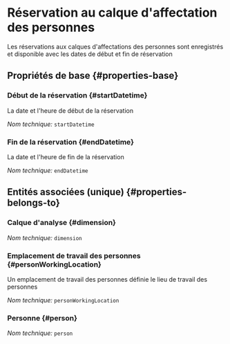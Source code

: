 # Réservation au calque d'affectation des personnes
<!--- THIS FILE IS GENERATED PLEASE DO NOT EDIT IT DIRECTLY --->

Les réservations aux calques d'affectations des personnes sont enregistrés et disponible avec les dates de début et fin de réservation

## Propriétés de base {#properties-base}

### Début de la réservation {#startDatetime}

La date et l'heure de début de la réservation

*Nom technique:* ```startDatetime```

### Fin de la réservation {#endDatetime}

La date et l'heure de fin de la réservation

*Nom technique:* ```endDatetime```


## Entités associées (unique) {#properties-belongs-to}

### Calque d'analyse {#dimension}



*Nom technique:* ```dimension```

### Emplacement de travail des personnes {#personWorkingLocation}

Un emplacement de travail des personnes définie le lieu de travail des personnes

*Nom technique:* ```personWorkingLocation```

### Personne {#person}



*Nom technique:* ```person```





